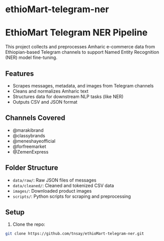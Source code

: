 # ethioMart-telegram-ner
# EthioMart Telegram NER Pipeline

This project collects and preprocesses Amharic e-commerce data from Ethiopian-based Telegram channels to support Named Entity Recognition (NER) model fine-tuning.

## Features
- Scrapes messages, metadata, and images from Telegram channels
- Cleans and normalizes Amharic text
- Structures data for downstream NLP tasks (like NER)
- Outputs CSV and JSON format

## Channels Covered
- @marakibrand
- @classybrands
- @meneshayeofficial
- @forfreemarket
- @ZemenExpress

## Folder Structure
- `data/raw/`: Raw JSON files of messages
- `data/cleaned/`: Cleaned and tokenized CSV data
- `images/`: Downloaded product images
- `scripts/`: Python scripts for scraping and preprocessing

## Setup

1. Clone the repo:
```bash
git clone https://github.com/tnsay/ethioMart-telegram-ner.git
